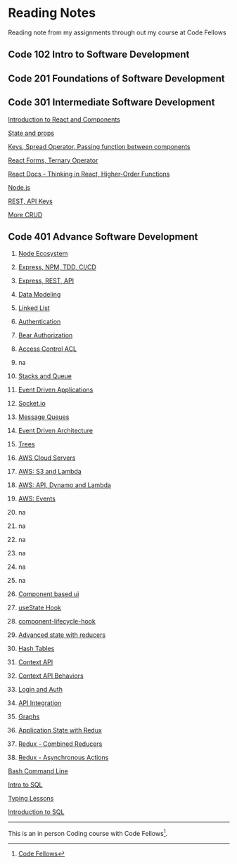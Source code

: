 # Reading Notes

Reading note from my assignments through out my course at Code Fellows

## Code 102 Intro to Software Development

## Code 201 Foundations of Software Development

## Code 301 Intermediate Software Development

[Introduction to React and Components](code301/read01.md)

[State and props](code301/read02.md)

[Keys, Spread Operator, Passing function between components](code301/read03.md)

[React Forms, Ternary Operator](code301/read04.md)

[React Docs - Thinking in React, Higher-Order Functions](code301/read05.md)

[Node.js](code301/read06.md)

[REST, API Keys](code301/read07.md)

[More CRUD](code301/read13.md)

## Code 401 Advance Software Development

1. [Node Ecosystem](code401/read01.md)

2. [Express, NPM, TDD, CI/CD](code401/express-npm-tdd-ci-cd.md)

3. [Express, REST, API](code401/express-rest-api.md)

4. [Data Modeling](code401/data-modeling.md)

5. [Linked List](code401/linked-lists.md)

6. [Authentication](code401/authentication.md)

7. [Bear Authorization](code401/bearer-authorization.md)

8. [Access Control ACL](code401/access-control-acl.md)

9. na

10. [Stacks and Queue](code401/stack-queue.md)

11. [Event Driven Applications](code401/event-driven-applications.md)

12. [Socket.io](code401/socket-io.md)

13. [Message Queues](code401/message-queues.md)

14. [Event Driven Architecture](code401/event-driven-architecture.md)

15. [Trees](code401/trees.md)

16. [AWS Cloud Servers](code401/aws-cloud-servers.md)

17. [AWS: S3 and Lambda](code401/aws-s3-and-lambda.md)

18. [AWS: API, Dynamo and Lambda](code401/aws-api-dynamo-lambda.md)

19. [AWS: Events](code401/aws-events.md)

20. na
21. na
22. na
23. na
24. na
25. na

26. [Component based ui](code401/component-based-ui.md)

27. [useState Hook](code401/usestate-hook.md)

28. [component-lifecycle-hook](code401/component-lifecycle-hook.md)

29. [Advanced state with reducers](code401/advanced-state-with-reducers.md)

30. [Hash Tables](code401/hash-tables.md)

31. [Context API](code401/context-api.md)

32. [Context API Behaviors](code401/context-api-behaviors.md)

33. [Login and Auth](code401/login-and-auth.md)

34. [API Integration](code401/api-integration.md)

35. [Graphs](code401/graphs.md)

36. [Application State with Redux](code401/application-state-redux.md)

37. [Redux - Combined Reducers](code401/redux-combined-reducers.md)

38. [Redux - Asynchronous Actions](code401/redux-asynchronous-actions.md)

[Bash Command Line](code401/commandLine.md)

[Intro to SQL](code401/sql.md)

[Typing Lessons](code401/typingLessons.md)

[Introduction to SQL](code401/Intro_to_SQL.md)

---

This is an in person Coding course with Code Fellows[^1].

[^1]: [Code Fellows](https://www.codefellows.org)

